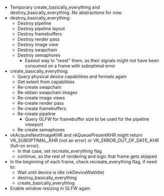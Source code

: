 - Temporary create_basically_everything and destroy_basically_everything. No abstractions for now.
- destroy_basically_everything:
    - Destroy pipeline
    - Destroy pipeline layout
    - Destroy framebuffers
    - Destroy render pass
    - Destroy image view
    - Destroy swapchain
    - Destroy semaphores
        - Easiest way to "reset" them, as their signals might not have been consumed on a frame with suboptimal error
- create_basically_everything:
    - Query physical device capabilities and formats again
    - Get extent from capabilities
    - Re-create swapchain
    - Re-obtain swapchain images
    - Re-create image views
    - Re-create render pass
    - Re-create framebuffers
    - Re-create pipeline
        - Query GLFW for framebuffer size to be used for the pipeline viewport
    - Re-create semaphores
- vkAcquireNextImageKHR and vkQueuePresentKHR might return VK_SUBOPTIMAL_KHR (not an error) or VK_ERROR_OUT_OF_DATE_KHR (full-on error).
    - In that case, set recreate_everything flag
    - continue, so the rest of rendering and logic that frame gets skipped
- In the beginning of each frame, check recreate_everything flag, if need to:
    - Wait until device is idle (vkDeviceWaitIdle)
    - destroy_basically_everything
    - create_basically_everything
- Enable window resizing in GLFW again
